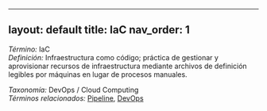 
---
layout: default
title: IaC
nav_order: 1
---

*Término:* IaC  
*Definición:* Infraestructura como código; práctica de gestionar y aprovisionar recursos de infraestructura mediante archivos de definición legibles por máquinas en lugar de procesos manuales.

*Taxonomía:* DevOps / Cloud Computing  
*Términos relacionados:* [Pipeline](https://maleniski.github.io/diccionario-angl-tec-mx/docs/alfabeticamente/P/pipeline/), [DevOps](https://maleniski.github.io/diccionario-angl-tec-mx/docs/alfabeticamente/D/devops/)
